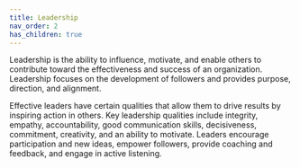 ```yaml
---
title: Leadership
nav_order: 2
has_children: true
---
```


Leadership is the ability to influence, motivate, and enable others to contribute toward the effectiveness and success of an organization. Leadership focuses on the development of followers and provides purpose, direction, and alignment.

Effective leaders have certain qualities that allow them to drive results by inspiring action in others. Key leadership qualities include integrity, empathy, accountability, good communication skills, decisiveness, commitment, creativity, and an ability to motivate. Leaders encourage participation and new ideas, empower followers, provide coaching and feedback, and engage in active listening.